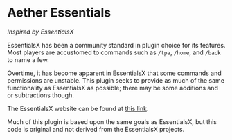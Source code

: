 # Aether Essentials

_Inspired by EssentialsX_

EssentialsX has been a community standard in plugin choice for its features. Most players are accustomed to commands
such as `/tpa`, `/home`, and `/back`
to name a few.

Overtime, it has become apparent in EssentialsX that some commands and permissions are unstable. This plugin seeks to
provide as much of the same functionality as EssentialsX as possible; there may be some additions and or subtractions
though.

The EssentialsX website can be found at [this link](https://essentialsx.net/).

Much of this plugin is based upon the same goals as EssentialsX, but this code is original and not derived from the
EssentialsX projects.